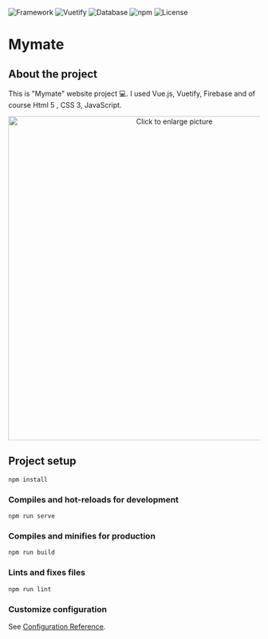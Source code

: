 ![Framework](https://img.shields.io/badge/Framework-Vue.js%20-green.svg)
![Vuetify](https://img.shields.io/badge/Vuetify-2.4.0%20-blue.svg)
![Database](https://img.shields.io/badge/Database-Firebase%20-orange.svg)
![npm](https://img.shields.io/badge/npm-7.0.10%20-red.svg)
![License](https://img.shields.io/badge/License-GPL&ndash;3.0%20-purple.svg)
# Mymate

## About the project

This is "Mymate" website project 💻.
I used Vue.js, Vuetify, Firebase and of course Html 5 , CSS 3, JavaScript.

<p align="center">
  <a href="" target="_blank">
    <a href="https://drive.google.com/uc?export=view&id=1pzl3K9zcWgYZOJXTQMk44PGWWKfAQOo6"><img src="https://drive.google.com/uc?export=view&id=1pzl3K9zcWgYZOJXTQMk44PGWWKfAQOo6" style="width: 650px; max-width: 100%; height: auto" title="Click to enlarge picture" />
  </a>
</p>

## Project setup

```
npm install
```

### Compiles and hot-reloads for development

```
npm run serve
```

### Compiles and minifies for production

```
npm run build
```

### Lints and fixes files

```
npm run lint
```

### Customize configuration

See [Configuration Reference](https://cli.vuejs.org/config/).
